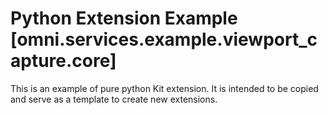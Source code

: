 # Python Extension Example [omni.services.example.viewport_capture.core]

This is an example of pure python Kit extension. It is intended to be copied and serve as a template to create new extensions.

